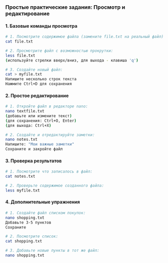 ### **Простые практические задания: Просмотр и редактирование**

#### 1. Базовые команды просмотра
```bash
# 1. Посмотрите содержимое файла (замените file.txt на реальный файл)
cat file.txt

# 2. Просмотрите файл с возможностью прокрутки:
less file.txt
(используйте стрелки вверх/вниз, для выхода - клавиша 'q')

# 3. Создайте новый файл:
cat > myfile.txt
Напишите несколько строк текста
Нажмите Ctrl+D для сохранения
```

#### 2. Простое редактирование
```bash
# 1. Откройте файл в редакторе nano:
nano textfile.txt
(добавьте или измените текст)
(для сохранения: Ctrl+O, Enter)
(для выхода: Ctrl+X)

# 2. Создайте и отредактируйте заметки:
nano notes.txt
Напишите: "Мои важные заметки"
Сохраните и закройте файл
```

#### 3. Проверка результатов
```bash
# 1. Посмотрите что записалось в файл:
cat notes.txt

# 2. Проверьте содержимое созданного файла:
less myfile.txt
```

#### 4. Дополнительные упражнения
```bash
# 1. Создайте файл списком покупок:
nano shopping.txt
Добавьте 3-5 пунктов
Сохраните

# 2. Посмотрите список:
cat shopping.txt

# 3. Добавьте новые пункты в тот же файл:
nano shopping.txt
```